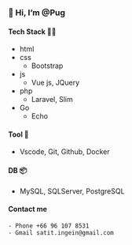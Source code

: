 ### 👋 Hi, I’m @Pug

#### Tech Stack 🙋‍♂️
- html 
- css
    - Bootstrap
- js
    - Vue js, JQuery
- php
    - Laravel, Slim                
- Go
    - Echo
      
#### Tool 🔨
  -  Vscode, Git, Github, Docker
    
#### DB 📦
  - MySQL, SQLServer, PostgreSQL

#### Contact me
    - Phone +66 96 107 8531
    - Gmail satit.ingein@gmail.com

<!---
Pugpaprika21/Pugpaprika21 is a ✨ special ✨ repository because its `README.md` (this file) appears on your GitHub profile.
You can click the Preview link to take a look at your changes.
--->

